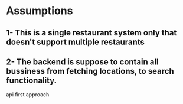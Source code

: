 # Assumptions
## 1- This is a single restaurant system only that doesn't support multiple restaurants
## 2- The backend is suppose to contain all bussiness from fetching locations, to search functionality.  

api first approach